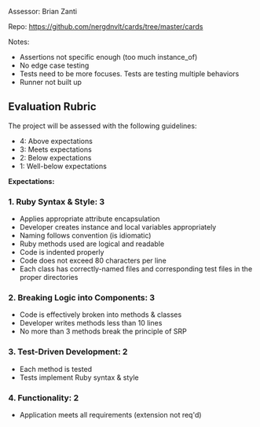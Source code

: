 Assessor: Brian Zanti

Repo: https://github.com/nergdnvlt/cards/tree/master/cards

Notes:
* Assertions not specific enough (too much instance_of)
* No edge case testing
* Tests need to be more focuses. Tests are testing multiple behaviors
* Runner not built up

## Evaluation Rubric

The project will be assessed with the following guidelines:

* 4: Above expectations
* 3: Meets expectations
* 2: Below expectations
* 1: Well-below expectations

**Expectations:**

### 1. Ruby Syntax & Style: 3

* Applies appropriate attribute encapsulation  
* Developer creates instance and local variables appropriately
* Naming follows convention (is idiomatic)
* Ruby methods used are logical and readable
* Code is indented properly
* Code does not exceed 80 characters per line
* Each class has correctly-named files and corresponding test files in the proper directories 

### 2. Breaking Logic into Components: 3

* Code is effectively broken into methods & classes 
* Developer writes methods less than 10 lines 
* No more than 3 methods break the principle of SRP 

### 3. Test-Driven Development: 2

* Each method is tested  
* Tests implement Ruby syntax & style   

### 4. Functionality: 2

* Application meets all requirements (extension not req'd)
